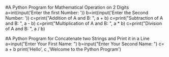 #A Python Program for Mathematical Operation on 2 Digits
a=int(input('Enter the first Number: '))
b=int(input('Enter the Second Number: '))
c=print("Addition of A and B: ", a + b)
c=print("Subtraction of A and B: ", a - b)
c=print("Multiplication of A and B: ", a * b)
c=print("Division of A and B: ", a / b)

#A Python Program for Concatenate two Strings and Print it in a Line
a=input("Enter Your First Name: ")
b=input("Enter Your Second Name: ")
c= a + b
print('Hello', c ,'Welcome to the Python Program')
